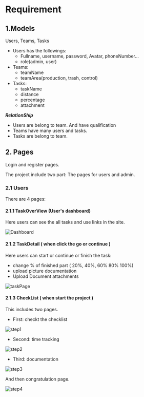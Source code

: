 # Requirement

## 1.Models

Users, Teams, Tasks

- Users has the followings:
	* Fullname, username, password, Avatar, phoneNumber...
	* role(admin, user)
- Teams:
	* teamName
	* teamArea(production, trash, control)
- Tasks:
	* taskName
	* distance
	* percentage
	* attachment
	
***RelationShip***
- Users are belong to team. And have qualification
- Teams have many users and tasks.
- Tasks are belong to team.
	
## 2. Pages

Login and register pages.

The project include two part: The pages for users and admin.

### 2.1 Users 

There are 4 pages:

#### 2.1.1 TaskOverView (User's dashboard)

Here users can see the all tasks and use links in the site.

![Dashboard](images/taskOverview.jpg)

#### 2.1.2 TaskDetail ( when click the go or continue )

Here users can start or continue or finish the task:

- change % of finished part ( 20%, 40%, 60% 80% 100%) 
- upload picture documentation
- Upload Document attachments 

![taskPage](images/taskView.jpg)

#### 2.1.3 CheckList ( when start the project )

This includes two pages.

- First: checkt the checklist

![step1](images/checkList.jpg)

- Second: time tracking

![step2](images/checkList2.jpg)

- Third: documentation

![step3](images/checkList3.jpg)

And then congratulation page.

![step4](images/congratulation.jpg)
